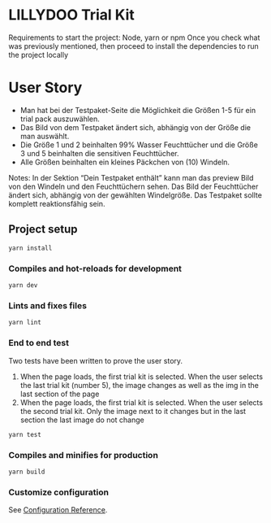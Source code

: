 # LILLYDOO Trial Kit

Requirements to start the project: Node, yarn or npm
Once you check what was previously mentioned, then proceed to install the dependencies to run the project locally

# User Story

- Man hat bei der Testpaket-Seite die Möglichkeit die Größen 1-5 für ein trial pack auszuwählen.
- Das Bild von dem Testpaket ändert sich, abhängig von der Größe die man auswählt.
- Die Größe 1 und 2 beinhalten 99% Wasser Feuchttücher und die Größe 3 und 5 beinhalten die sensitiven Feuchttücher. 
- Alle Größen beinhalten ein kleines Päckchen von (10) Windeln.

Notes: In der Sektion “Dein Testpaket enthält” kann man das preview Bild von den Windeln und den Feuchttüchern sehen. 
Das Bild der Feuchttücher ändert sich, abhängig von der gewählten Windelgröße. Das Testpaket sollte komplett reaktionsfähig sein.

## Project setup
```
yarn install
```

### Compiles and hot-reloads for development
```
yarn dev
```

### Lints and fixes files
```
yarn lint
```

### End to end test

Two tests have been written to prove the user story. 
1. When the page loads, the first trial kit is selected. When the user selects the last trial kit (number 5), the image changes as well as the img in the last section of the page
2. When the page loads, the first trial kit is selected. When the user selects the second trial kit. Only the image next to it changes but in the last section the last image do not change

```
yarn test
```

### Compiles and minifies for production
```
yarn build
```

### Customize configuration
See [Configuration Reference](https://cli.vuejs.org/config/).

